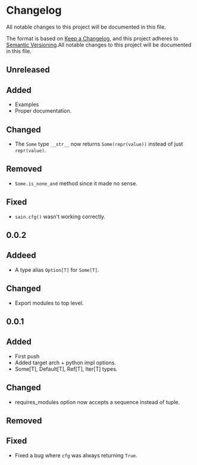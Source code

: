 # Changelog
All notable changes to this project will be documented in this file.

The format is based on [Keep a Changelog](https://keepachangelog.com/en/1.0.0/),
and this project adheres to [Semantic Versioning](https://semver.org/spec/v2.0.0.html).All notable changes to this project will be documented in this file.

## Unreleased

## Added
- Examples
- Proper documentation.

## Changed
- The `Some` type `__str__` now returns `Some(repr(value))` instead of just `repr(value)`.

## Removed
- `Some.is_none_and` method since it made no sense.

## Fixed
- `sain.cfg()` wasn't working correctly.

## 0.0.2
## Addeed
* A type alias `Option[T]` for `Some[T]`.

## Changed
* Export modules to top level.

## 0.0.1
## Added
* First push
* Added target arch + python impl options.
* Some[T], Default[T], Ref[T], Iter[T] types.

## Changed
* requires_modules option now accepts a sequence instead of tuple.

## Removed

## Fixed
- Fixed a bug where `cfg` was always returning `True`.